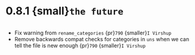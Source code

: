 # 0.8.1 {small}`the future`

```{rubric} Bug fixes
```

- Fix warning from `rename_categories` {pr}`790` {smaller}`I Virshup`
- Remove backwards compat checks for categories in `uns` when we can tell the file is new enough {pr}`790` {smaller}`I Virshup`

```{rubric} Documentation
```
